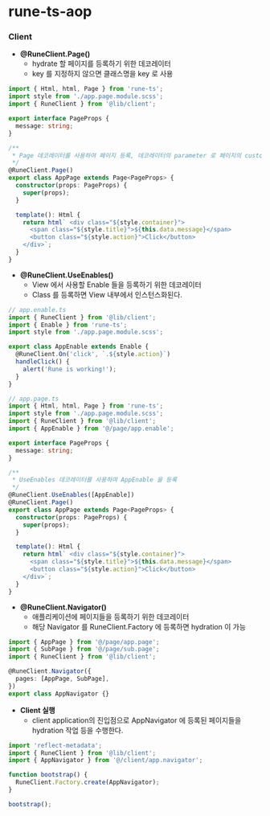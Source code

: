 # rune-ts-aop

### Client

- **@RuneClient.Page()**
  - hydrate 할 페이지를 등록하기 위한 데코레이터
  - key 를 지정하지 않으면 클래스명을 key 로 사용

```ts
import { Html, html, Page } from 'rune-ts';
import style from './app.page.module.scss';
import { RuneClient } from '@lib/client';

export interface PageProps {
  message: string;
}

/**
 * Page 데코레이터를 사용하여 페이지 등록, 데코레이터의 parameter 로 페이지의 custom key 를 지정할 수 있다.
 */
@RuneClient.Page()
export class AppPage extends Page<PageProps> {
  constructor(props: PageProps) {
    super(props);
  }

  template(): Html {
    return html` <div class="${style.container}">
      <span class="${style.title}">${this.data.message}</span>
      <button class="${style.action}">Click</button>
    </div>`;
  }
}
```

- **@RuneClient.UseEnables()**
  - View 에서 사용할 Enable 들을 등록하기 위한 데코레이터
  - Class 를 등록하면 View 내부에서 인스턴스화된다.

```ts
// app.enable.ts
import { RuneClient } from '@lib/client';
import { Enable } from 'rune-ts';
import style from './app.page.module.scss';

export class AppEnable extends Enable {
  @RuneClient.On('click', `.${style.action}`)
  handleClick() {
    alert('Rune is working!');
  }
}

// app.page.ts
import { Html, html, Page } from 'rune-ts';
import style from './app.page.module.scss';
import { RuneClient } from '@lib/client';
import { AppEnable } from '@/page/app.enable';

export interface PageProps {
  message: string;
}

/**
 * UseEnables 데코레이터를 사용하여 AppEnable 을 등록
 */
@RuneClient.UseEnables([AppEnable])
@RuneClient.Page()
export class AppPage extends Page<PageProps> {
  constructor(props: PageProps) {
    super(props);
  }

  template(): Html {
    return html` <div class="${style.container}">
      <span class="${style.title}">${this.data.message}</span>
      <button class="${style.action}">Click</button>
    </div>`;
  }
}
```

- **@RuneClient.Navigator()**
  - 애플리케이션에 페이지들을 등록하기 위한 데코레이터
  - 해당 Navigator 를 RuneClient.Factory 에 등록하면 hydration 이 가능

```ts
import { AppPage } from '@/page/app.page';
import { SubPage } from '@/page/sub.page';
import { RuneClient } from '@lib/client';

@RuneClient.Navigator({
  pages: [AppPage, SubPage],
})
export class AppNavigator {}
```

- **Client 실행**
  - client application의 진입점으로 AppNavigator 에 등록된 페이지들을 hydration 작업 등을 수행한다.

```ts
import 'reflect-metadata';
import { RuneClient } from '@lib/client';
import { AppNavigator } from '@/client/app.navigator';

function bootstrap() {
  RuneClient.Factory.create(AppNavigator);
}

bootstrap();
```
